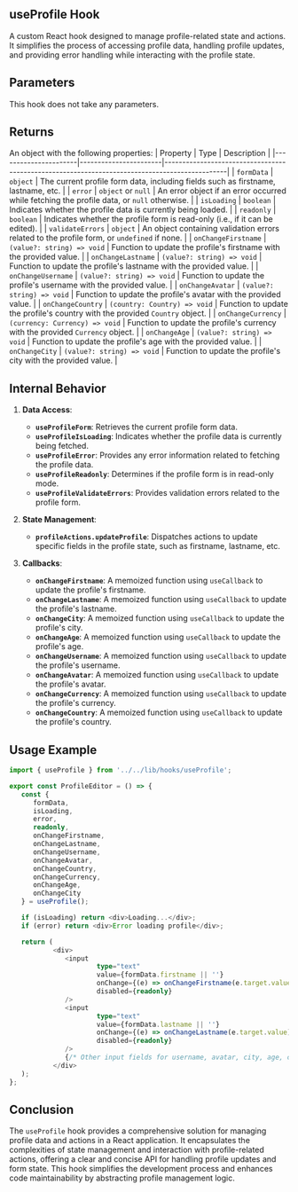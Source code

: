 ## useProfile Hook
A custom React hook designed to manage profile-related state and actions. It simplifies the process of accessing profile data, handling profile updates, and providing error handling while interacting with the profile state.

## Parameters
This hook does not take any parameters.

## Returns
An object with the following properties:
| Property             | Type                  | Description                                                                                   |
|----------------------|-----------------------|-----------------------------------------------------------------------------------------------|
| `formData`           | `object`              | The current profile form data, including fields such as firstname, lastname, etc.            |
| `error`              | `object` or `null`    | An error object if an error occurred while fetching the profile data, or `null` otherwise.   |
| `isLoading`          | `boolean`             | Indicates whether the profile data is currently being loaded.                                |
| `readonly`           | `boolean`             | Indicates whether the profile form is read-only (i.e., if it can be edited).                 |
| `validateErrors`     | `object`              | An object containing validation errors related to the profile form, or `undefined` if none.  |
| `onChangeFirstname`  | `(value?: string) => void` | Function to update the profile's firstname with the provided value.                          |
| `onChangeLastname`   | `(value?: string) => void` | Function to update the profile's lastname with the provided value.                           |
| `onChangeUsername`   | `(value?: string) => void` | Function to update the profile's username with the provided value.                           |
| `onChangeAvatar`     | `(value?: string) => void` | Function to update the profile's avatar with the provided value.                             |
| `onChangeCountry`    | `(country: Country) => void` | Function to update the profile's country with the provided `Country` object.                 |
| `onChangeCurrency`   | `(currency: Currency) => void` | Function to update the profile's currency with the provided `Currency` object.               |
| `onChangeAge`        | `(value?: string) => void` | Function to update the profile's age with the provided value.                                |
| `onChangeCity`       | `(value?: string) => void` | Function to update the profile's city with the provided value.                               |

## Internal Behavior

1. **Data Access**:
   - **`useProfileForm`**: Retrieves the current profile form data.
   - **`useProfileIsLoading`**: Indicates whether the profile data is currently being fetched.
   - **`useProfileError`**: Provides any error information related to fetching the profile data.
   - **`useProfileReadonly`**: Determines if the profile form is in read-only mode.
   - **`useProfileValidateErrors`**: Provides validation errors related to the profile form.

2. **State Management**:
   - **`profileActions.updateProfile`**: Dispatches actions to update specific fields in the profile state, such as firstname, lastname, etc.

3. **Callbacks**:
   - **`onChangeFirstname`**: A memoized function using `useCallback` to update the profile's firstname.
   - **`onChangeLastname`**: A memoized function using `useCallback` to update the profile's lastname.
   - **`onChangeCity`**: A memoized function using `useCallback` to update the profile's city.
   - **`onChangeAge`**: A memoized function using `useCallback` to update the profile's age.
   - **`onChangeUsername`**: A memoized function using `useCallback` to update the profile's username.
   - **`onChangeAvatar`**: A memoized function using `useCallback` to update the profile's avatar.
   - **`onChangeCurrency`**: A memoized function using `useCallback` to update the profile's currency.
   - **`onChangeCountry`**: A memoized function using `useCallback` to update the profile's country.

## Usage Example
```typescript jsx
import { useProfile } from '../../lib/hooks/useProfile';

export const ProfileEditor = () => {
   const {
      formData,
      isLoading,
      error,
      readonly,
      onChangeFirstname,
      onChangeLastname,
      onChangeUsername,
      onChangeAvatar,
      onChangeCountry,
      onChangeCurrency,
      onChangeAge,
      onChangeCity
   } = useProfile();

   if (isLoading) return <div>Loading...</div>;
   if (error) return <div>Error loading profile</div>;

   return (
           <div>
              <input
                      type="text"
                      value={formData.firstname || ''}
                      onChange={(e) => onChangeFirstname(e.target.value)}
                      disabled={readonly}
              />
              <input
                      type="text"
                      value={formData.lastname || ''}
                      onChange={(e) => onChangeLastname(e.target.value)}
                      disabled={readonly}
              />
              {/* Other input fields for username, avatar, city, age, country, and currency */}
           </div>
   );
};
```

## Conclusion
The `useProfile` hook provides a comprehensive solution for managing profile data and actions in a React application. It encapsulates the complexities of state management and interaction with profile-related actions, offering a clear and concise API for handling profile updates and form state. This hook simplifies the development process and enhances code maintainability by abstracting profile management logic.
